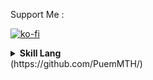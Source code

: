 Support Me :

[![ko-fi](https://ko-fi.com/img/githubbutton_sm.svg)](https://ko-fi.com/puemmth)


<details><summary><strong>Skill Lang</strong></summary>


[![Top Langs](https://github-readme-stats.vercel.app/api/top-langs/?username=puemmth&layout=compact)](https://github.com/anuraghazra/github-readme-stats)


 </details>
(https://github.com/PuemMTH/)
  
